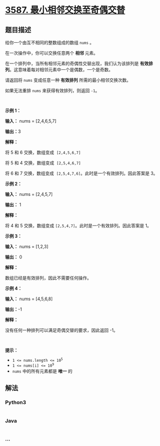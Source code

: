 # [3587. 最小相邻交换至奇偶交替](https://leetcode.cn/problems/minimum-adjacent-swaps-to-alternate-parity)

## 题目描述

<!-- 这里写题目描述 -->

<p>给你一个由互不相同的整数组成的数组 <code>nums</code>&nbsp;。</p>

<p>在一次操作中，你可以交换任意两个&nbsp;<strong>相邻&nbsp;</strong>元素。</p>

<p>在一个排列中，当所有相邻元素的奇偶性交替出现，我们认为该排列是 <strong>有效排列</strong>。这意味着每对相邻元素中一个是偶数，一个是奇数。</p>

<p>请返回将 <code>nums</code> 变成任意一种&nbsp;<strong>有效排列</strong>&nbsp;所需的最小相邻交换次数。</p>

<p>如果无法重排 <code>nums</code> 来获得有效排列，则返回 <code>-1</code>。</p>

<p>&nbsp;</p>

<p><strong class="example">示例 1：</strong></p>

<div class="example-block">
<p><strong>输入：</strong> <span class="example-io">nums = [2,4,6,5,7]</span></p>

<p><span class="example-io"><b>输出：</b>3</span></p>

<p><strong>解释：</strong></p>

<p>将 5 和 6 交换，数组变成&nbsp; <code>[2,4,5,6,7]</code></p>

<p>将 5 和 4&nbsp;交换，数组变成&nbsp; <code>[2,5,4,6,7]</code></p>

<p>将 6&nbsp;和 7&nbsp;交换，数组变成&nbsp;&nbsp;<code>[2,5,4,7,6]</code>。此时是一个有效排列。因此答案是 3。</p>
</div>

<p><strong class="example">示例 2：</strong></p>

<div class="example-block">
<p><strong>输入：</strong> <span class="example-io">nums = [2,4,5,7]</span></p>

<p><strong>输出：</strong> <span class="example-io">1</span></p>

<p><strong>解释：</strong></p>

<p>将 4&nbsp;和 5&nbsp;交换，数组变成 <code>[2,5,4,7]</code>。此时是一个有效排列。因此答案是 1。</p>
</div>

<p><strong class="example">示例 3：</strong></p>

<div class="example-block">
<p><strong>输入：</strong> <span class="example-io">nums = [1,2,3]</span></p>

<p><strong>输出：</strong> <span class="example-io">0</span></p>

<p><strong>解释：</strong></p>

<p>数组已经是有效排列，因此不需要任何操作。</p>
</div>

<p><strong class="example">示例 4：</strong></p>

<div class="example-block">
<p><b>输入：</b>&nbsp;<span class="example-io">nums = [4,5,6,8]</span></p>

<p><span class="example-io"><b>输出：</b>-1</span></p>

<p><b>解释：</b></p>

<p>没有任何一种排列可以满足奇偶交替的要求，因此返回 -1。</p>
</div>

<p>&nbsp;</p>

<p><strong>提示：</strong></p>

<ul>
	<li><code>1 &lt;= nums.length &lt;= 10<sup>5</sup></code></li>
	<li><code>1 &lt;= nums[i] &lt;= 10<sup>9</sup></code></li>
	<li><code>nums</code>&nbsp;中的所有元素都是 <strong>唯一</strong> 的</li>
</ul>


## 解法

<!-- 这里可写通用的实现逻辑 -->

<!-- tabs:start -->

### **Python3**

<!-- 这里可写当前语言的特殊实现逻辑 -->

```python

```

### **Java**

<!-- 这里可写当前语言的特殊实现逻辑 -->

```java

```

### **...**

```

```

<!-- tabs:end -->
